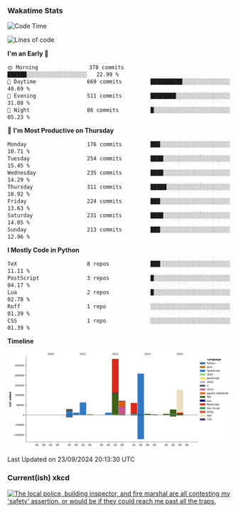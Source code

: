 ### Wakatime Stats
<!--START_SECTION:waka-->
![Code Time](http://img.shields.io/badge/Code%20Time-2%2C853%20hrs%201%20min-blue)

![Lines of code](https://img.shields.io/badge/From%20Hello%20World%20I%27ve%20Written-906.4%20thousand%20lines%20of%20code-blue)

**I'm an Early 🐤** 

```text
🌞 Morning                378 commits         ██████░░░░░░░░░░░░░░░░░░░   22.99 % 
🌆 Daytime                669 commits         ██████████░░░░░░░░░░░░░░░   40.69 % 
🌃 Evening                511 commits         ████████░░░░░░░░░░░░░░░░░   31.08 % 
🌙 Night                  86 commits          █░░░░░░░░░░░░░░░░░░░░░░░░   05.23 % 
```
📅 **I'm Most Productive on Thursday** 

```text
Monday                   176 commits         ███░░░░░░░░░░░░░░░░░░░░░░   10.71 % 
Tuesday                  254 commits         ████░░░░░░░░░░░░░░░░░░░░░   15.45 % 
Wednesday                235 commits         ████░░░░░░░░░░░░░░░░░░░░░   14.29 % 
Thursday                 311 commits         █████░░░░░░░░░░░░░░░░░░░░   18.92 % 
Friday                   224 commits         ███░░░░░░░░░░░░░░░░░░░░░░   13.63 % 
Saturday                 231 commits         ████░░░░░░░░░░░░░░░░░░░░░   14.05 % 
Sunday                   213 commits         ███░░░░░░░░░░░░░░░░░░░░░░   12.96 % 
```


**I Mostly Code in Python** 

```text
TeX                      8 repos             ███░░░░░░░░░░░░░░░░░░░░░░   11.11 % 
PostScript               3 repos             █░░░░░░░░░░░░░░░░░░░░░░░░   04.17 % 
Lua                      2 repos             █░░░░░░░░░░░░░░░░░░░░░░░░   02.78 % 
Roff                     1 repo              ░░░░░░░░░░░░░░░░░░░░░░░░░   01.39 % 
CSS                      1 repo              ░░░░░░░░░░░░░░░░░░░░░░░░░   01.39 % 
```



**Timeline**

![Lines of Code chart](https://raw.githubusercontent.com/joshuajeschek/joshuajeschek/main/assets/bar_graph.png)


 Last Updated on 23/09/2024 20:13:30 UTC
<!--END_SECTION:waka-->

### Current(ish) xkcd
<a id="xkcd-a" title="The local police, building inspector, and fire marshal are all contesting my 'safety' assertion, or would be if they could reach me past all the traps." href="https://www.xkcd.com" target="_blank">
        <img align="center" id="xkcd-img" src="https://imgs.xkcd.com/comics/maslows_pyramid.png" alt="The local police, building inspector, and fire marshal are all contesting my 'safety' assertion, or would be if they could reach me past all the traps." height=300 />
</a>
